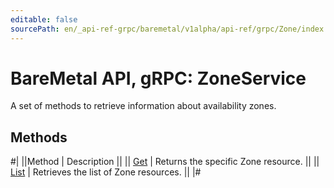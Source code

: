 ```yaml
---
editable: false
sourcePath: en/_api-ref-grpc/baremetal/v1alpha/api-ref/grpc/Zone/index.md
---
```


# BareMetal API, gRPC: ZoneService

A set of methods to retrieve information about availability zones.

## Methods

#|
||Method | Description ||
|| [Get](get.md) | Returns the specific Zone resource. ||
|| [List](list.md) | Retrieves the list of Zone resources. ||
|#